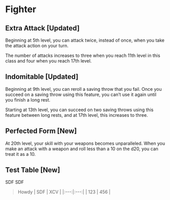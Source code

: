 # Fighter

## Extra Attack [Updated]

Beginning at 5th level, you can attack twice, instead of once, when you take the attack action on your turn.

The number of attacks increases to three when you reach 11th level in this class and four when you reach 17th level.

## Indomitable [Updated]

Beginning at 9th level, you can reroll a saving throw that you fail.  Once you succeed on a saving throw using this feature, you can’t use it again until you finish a long rest.

Starting at 13th level, you can succeed on two saving throws using this feature between long rests, and at 17th level, this increases to three.

## Perfected Form [New]

At 20th level, your skill with your weapons becomes unparalleled.  When you make an attack with a weapon and roll less than a 10 on the d20, you can treat it as a 10.

## Test Table [New]

SDF SDF

> Howdy
> | SDF | XCV |
> |:---:|:---:|
> | 123 | 456 |